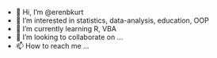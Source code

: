 - 👋 Hi, I’m @erenbkurt
- 👀 I’m interested in statistics, data-analysis, education, OOP
- 🌱 I’m currently learning R, VBA
- 💞️ I’m looking to collaborate on ...
- 📫 How to reach me ...

<!---
erenbkurt/erenbkurt is a ✨ special ✨ repository because its `README.md` (this file) appears on your GitHub profile.
You can click the Preview link to take a look at your changes.
--->
